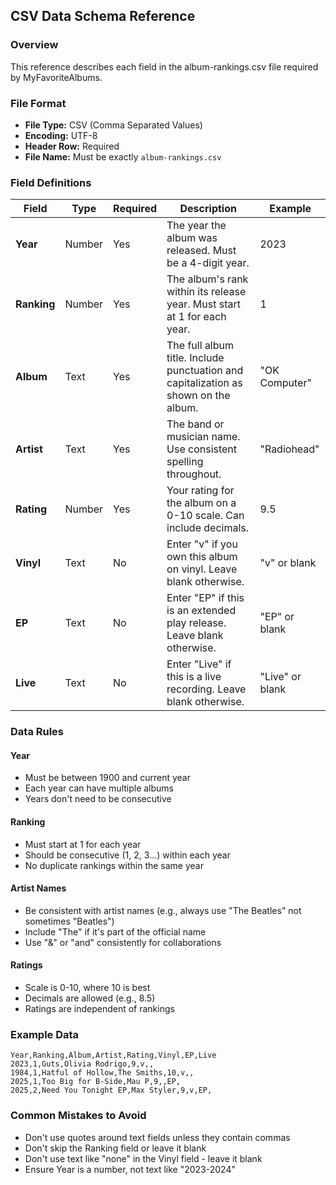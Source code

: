 ## CSV Data Schema Reference <!-- {docsify-ignore-all} -->

### Overview

This reference describes each field in the album-rankings.csv file required by MyFavoriteAlbums.

### File Format

- **File Type:** CSV (Comma Separated Values)
- **Encoding:** UTF-8
- **Header Row:** Required
- **File Name:** Must be exactly `album-rankings.csv`

### Field Definitions

| Field       | Type   | Required | Description                                                                         | Example         |
| ----------- | ------ | -------- | ----------------------------------------------------------------------------------- | --------------- |
| **Year**    | Number | Yes      | The year the album was released. Must be a 4-digit year.                            | 2023            |
| **Ranking** | Number | Yes      | The album's rank within its release year. Must start at 1 for each year.            | 1               |
| **Album**   | Text   | Yes      | The full album title. Include punctuation and capitalization as shown on the album. | "OK Computer"   |
| **Artist**  | Text   | Yes      | The band or musician name. Use consistent spelling throughout.                      | "Radiohead"     |
| **Rating**  | Number | Yes      | Your rating for the album on a 0-10 scale. Can include decimals.                    | 9.5             |
| **Vinyl**   | Text   | No       | Enter "v" if you own this album on vinyl. Leave blank otherwise.                    | "v" or blank    |
| **EP**      | Text   | No       | Enter "EP" if this is an extended play release. Leave blank otherwise.              | "EP" or blank   |
| **Live**    | Text   | No       | Enter "Live" if this is a live recording. Leave blank otherwise.                    | "Live" or blank |

### Data Rules

#### Year

- Must be between 1900 and current year
- Each year can have multiple albums
- Years don't need to be consecutive

#### Ranking

- Must start at 1 for each year
- Should be consecutive (1, 2, 3...) within each year
- No duplicate rankings within the same year

#### Artist Names

- Be consistent with artist names (e.g., always use "The Beatles" not sometimes "Beatles")
- Include "The" if it's part of the official name
- Use "&" or "and" consistently for collaborations

#### Ratings

- Scale is 0-10, where 10 is best
- Decimals are allowed (e.g., 8.5)
- Ratings are independent of rankings

### Example Data

```csv
Year,Ranking,Album,Artist,Rating,Vinyl,EP,Live
2023,1,Guts,Olivia Rodrigo,9,v,,
1984,1,Hatful of Hollow,The Smiths,10,v,,
2025,1,Too Big for B-Side,Mau P,9,,EP,
2025,2,Need You Tonight EP,Max Styler,9,v,EP,
```

### Common Mistakes to Avoid

- Don't use quotes around text fields unless they contain commas
- Don't skip the Ranking field or leave it blank
- Don't use text like "none" in the Vinyl field - leave it blank
- Ensure Year is a number, not text like "2023-2024"
